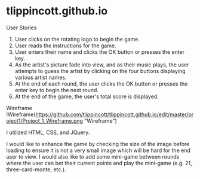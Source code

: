 # tlippincott.github.io

User Stories
1. User clicks on the rotating logo to begin the game.
2. User reads the instructions for the game.
3. User enters their name and clicks the OK button or presses the enter key.
4. As the artist's picture fade into view, and as their music plays, the user attempts to guess the artist by clicking on the four buttons displaying various artist names.
5. At the end of each round, the user clicks the OK button or presses the enter key to begin the next round.
6. At the end of the game, the user's total score is displayed.

Wireframe
!Wireframe(https://github.com/tlippincott/tlippincott.github.io/edit/master/project1/Project_1_Wireframe.png "Wireframe")

I utilized HTML, CSS, and JQuery.

I would like to enhance the game by checking the size of the image before loading to ensure it is not a very small image which will be hard for the end user to view. I would also like to add some mini-game between rounds where the user can bet their current points and play the mini-game (e.g. 21, three-card-monte, etc.).
